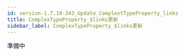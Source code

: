 ```yaml
---
id: version-1.7.18-343_Update_ComplextTypeProperty_links
title: ComplexTypeProperty_$links更新
sidebar_label: ComplexTypeProperty_$links更新
---
```



準備中


